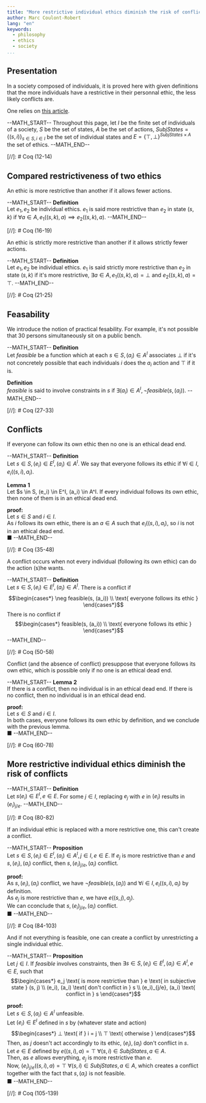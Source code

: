 ```yaml
---
title: "More restrictive individual ethics diminish the risk of conflicts"
author: Marc Coulont-Robert
lang: "en"
keywords:
  - philosophy
  - ethics
  - society
...
```



## Presentation

In a society composed of individuals, it is proved here with given definitions that the more individuals have a restrictive in their personnal ethic, the less likely conflicts are.

One relies on [this article](https://leibnizproject.com/Articles/objective_ethics_no_disapproval_iff_same_ethic.html).

--MATH_START--
Throughout this page, let $I$ be the finite set of individuals of a society, $S$ be the set of states, $A$ be the set of actions, $SubjStates = \{(s, i)\}_{s \in S, i \in I}$ be the set of individual states and $E = \{⊤, ⊥\}^{SubjStates \times A}$ the set of ethics.
--MATH_END--

[//]: # Coq (12-14)


## Compared restrictiveness of two ethics

An ethic is more restrictive than another if it allows fewer actions.

--MATH_START--
$\mathbf{Definition}$\
Let $e_1, e_2$ be individual ethics.
$e_1$ is said more restrictive than $e_2$ in state $(s, k)$ if $\forall a \in A, e_1((s, k), a) \implies e_2((s, k), a)$.
--MATH_END--

[//]: # Coq (16-19)

An ethic is strictly more restrictive than another if it allows strictly fewer actions.

--MATH_START--
$\mathbf{Definition}$\
Let $e_1, e_2$ be individual ethics.
$e_1$ is said strictly more restrictive than $e_2$ in state $(s, k)$ if it's more restrictive, $\exists a \in A, e_1((s, k), a) = ⊥$ and $e_2((s, k), a) = ⊤$.
--MATH_END--

[//]: # Coq (21-25)


## Feasability

We introduce the notion of practical fesability. For example, it's not possible that 30 persons simultaneously sit on a public bench.

--MATH_START--
$\mathbf{Definition}$\
Let $feasible$ be a function which at each $s \in S, (a_i) \in A^I$ associates $⊥$ if it's not concretely possible that each individuals $i$ does the $a_i$ action and $⊤$ if it is.

$\mathbf{Definition}$\
$feasible$ is said to involve constraints in $s$ if $\exists (a_i) \in A^I, \neg feasible(s, (a_i))$.
--MATH_END--

[//]: # Coq (27-33)


## Conflicts

If everyone can follow its own ethic then no one is an ethical dead end.

--MATH_START--
$\mathbf{Definition}$\
Let $s \in S, (e_i) \in E^I, (a_i) \in A^I$.
We say that everyone follows its ethic if $\forall i \in I, e_i((s, i), a_i)$.

$\mathbf{Lemma\text{ }1}$\
Let $s \in S, (e_i) \in E^I, (a_i) \in A^I.
If every individual follows its own ethic, then none of them is in an ethical dead end.

$\mathbf{proof:}$\
Let $s \in S$ and $i \in I$. \
As $i$ follows its own ethic, there is an $a \in A$ such that $e_i((s, i), a_i)$, so $i$ is not in an ethical dead end. \
■
--MATH_END--

[//]: # Coq (35-48)

A conflict occurs when not every individual (following its own ethic) can do the action (s)he wants.

--MATH_START--
$\mathbf{Definition}$\
Let $s \in S, (e_i) \in E^I, (a_i) \in A^I$.
There is a conflict if
$$\begin{cases*}
  \neg feasible(s, (a_i)) \\
  \text{ everyone follows its ethic }
\end{cases*}$$
There is no conflict if
$$\begin{cases*}
  feasible(s, (a_i)) \\
  \text{ everyone follows its ethic }
\end{cases*}$$
--MATH_END--

[//]: # Coq (50-58)

Conflict (and the absence of conflict) presuppose that everyone follows its own ethic, which is possible only if no one is an ethical dead end.

--MATH_START--
$\mathbf{Lemma\text{ }2}$\
If there is a conflict, then no individual is in an ethical dead end.
If there is no conflict, then no individual is in an ethical dead end.

$\mathbf{proof:}$\
Let $s \in S$ and $i \in I$. \
In both cases, everyone follows its own ethic by definition, and we conclude with the previous lemma. \
■
--MATH_END--

[//]: # Coq (60-78)


## More restrictive individual ethics diminish the risk of conflicts

--MATH_START--
$\mathbf{Definition}$\
Let $s(e_i) \in E^I, e \in E$.
For some $j \in I$, replacing $e_j$ with $e$ in $(e_i)$ results in $(e_i)_{j/e}$.
--MATH_END--

[//]: # Coq (80-82)

If an individual ethic is replaced with a more restrictive one, this can't create a conflict.

--MATH_START--
$\mathbf{Proposition}$\
Let $s \in S, (e_i) \in E^I, (a_i) \in A^I, j \in I, e \in E$.
If $e_j$ is more restrictive than $e$ and $s, (e_i), (a_i)$ conflict, then $s, (e_i)_{j/e}, (a_i)$ conflict.

$\mathbf{proof:}$\
As $s, (e_i), (a_i)$ conflict, we have $\neg feasible(s, (a_i))$ and $\forall i \in I, e_i((s, i), a_i)$ by definition. \
As $e_j$ is more restrictive than $e$, we have $e((s, j), a_j)$. \
We can cconclude that $s, (e_i)_{j/e}, (a_i)$ conflict. \
■
--MATH_END--

[//]: # Coq (84-103)

And if not everything is feasible, one can create a conflict by unrestricting a single individual ethic.

--MATH_START--
$\mathbf{Proposition}$\
Let $j \in I$.
If $feasible$ involves constraints, then $\exists s \in S, (e_i) \in E^I, (a_i) \in A^I, e \in E,$ such that
$$\begin{cases*}
  e_j \text{ is more restrictive than } e \text{ in subjective state } (s, j) \\
  (e_i), (a_i) \text{ don't conflict in } s \\
  (e_i)_{j/e}, (a_i) \text{ conflict in } s
\end{cases*}$$

$\mathbf{proof:}$\
Let $s \in S, (a_i) \in A^I$ unfeasible. \
Let $(e_i) \in E^I$ defined in $s$ by (whatever state and action)
$$\begin{cases*}
  ⊥ \text{ if } i = j \\
  ⊤ \text{ otherwise }
\end{cases*}$$
Then, as $j$ doesn't act accordingly to its ethic, $(e_i), (a_i)$ don't conflict in $s$. \
Let $e \in E$ defined by $e((s, i), a) = ⊤ \text{ } \forall (s, i) \in SubjStates, a \in A$. \
Then, as $e$ allows everything, $e_j$ is more restrictive than $e$. \
Now, $(e_i)_{j/e}((s, i), a) = ⊤ \text{ } \forall (s, i) \in SubjStates, a \in A$, which creates a conflict together with the fact that $s, (a_i)$ is not feasible. \
■
--MATH_END--

[//]: # Coq (105-139)
